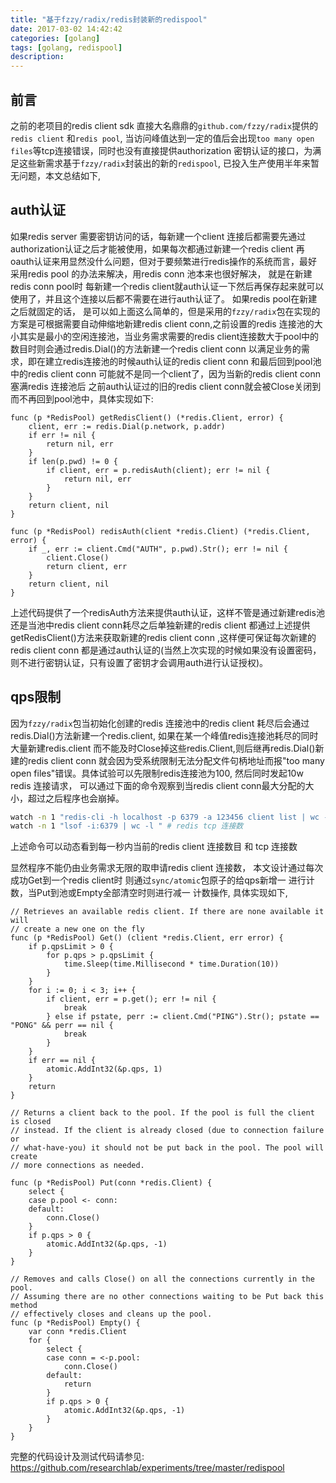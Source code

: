 ```yaml
---
title: "基于fzzy/radix/redis封装新的redispool"
date: 2017-03-02 14:42:42
categories: [golang]
tags: [golang, redispool]
description:
---
```


## 前言
之前的老项目的redis client sdk 直接大名鼎鼎的`github.com/fzzy/radix`提供的`redis client` 和`redis pool`, 当访问峰值达到一定的值后会出现`too many open files`等tcp连接错误，同时也没有直接提供authorization 密钥认证的接口，为满足这些新需求基于`fzzy/radix`封装出的新的`redispool`, 已投入生产使用半年来暂无问题，本文总结如下,
<!--more-->

## auth认证

如果redis server 需要密钥访问的话，每新建一个client 连接后都需要先通过authorization认证之后才能被使用，如果每次都通过新建一个redis client 再oauth认证来用显然没什么问题，但对于要频繁进行redis操作的系统而言，最好采用redis pool 的办法来解决，用redis conn 池本来也很好解决， 就是在新建redis conn pool时 每新建一个redis client就auth认证一下然后再保存起来就可以使用了，并且这个连接以后都不需要在进行auth认证了。
如果redis pool在新建之后就固定的话， 是可以如上面这么简单的，但是采用的`fzzy/radix`包在实现的方案是可根据需要自动伸缩地新建redis client conn,之前设置的redis 连接池的大小其实是最小的空闲连接池，当业务需求需要的redis client连接数大于pool中的数目时则会通过redis.Dial()的方法新建一个redis client conn 以满足业务的需求，即在建立redis连接池的时候auth认证的redis client conn 和最后回到pool池中的redis client conn 可能就不是同一个client了，因为当新的redis client conn 塞满redis 连接池后 之前auth认证过的旧的redis client conn就会被Close关闭到而不再回到pool池中，具体实现如下:
```golang
func (p *RedisPool) getRedisClient() (*redis.Client, error) {
	client, err := redis.Dial(p.network, p.addr)
	if err != nil {
		return nil, err
	}
	if len(p.pwd) != 0 {
		if client, err = p.redisAuth(client); err != nil {
			return nil, err
		}
	}
	return client, nil
}

func (p *RedisPool) redisAuth(client *redis.Client) (*redis.Client, error) {
	if _, err := client.Cmd("AUTH", p.pwd).Str(); err != nil {
		client.Close()
		return client, err
	}
	return client, nil
}
```

上述代码提供了一个redisAuth方法来提供auth认证，这样不管是通过新建redis池还是当池中redis client conn耗尽之后单独新建的redis client 都通过上述提供getRedisClient()方法来获取新建的redis client conn ,这样便可保证每次新建的redis client conn 都是通过auth认证的(当然上次实现的时候如果没有设置密码，则不进行密钥认证，只有设置了密钥才会调用auth进行认证授权)。

## qps限制
因为`fzzy/radix`包当初始化创建的redis 连接池中的redis client 耗尽后会通过redis.Dial()方法新建一个redis.client, 如果在某一个峰值redis连接池耗尽的同时大量新建redis.client 而不能及时Close掉这些redis.Client,则后继再redis.Dial()新建的redis client conn 就会因为受系统限制无法分配文件句柄地址而报"too many open files"错误。具体试验可以先限制redis连接池为100, 然后同时发起10w redis 连接请求， 可以通过下面的命令观察到当redis client conn最大分配的大小，超过之后程序也会崩掉。
```bash
watch -n 1 "redis-cli -h localhost -p 6379 -a 123456 client list | wc -l" # redis client 连接数
watch -n 1 "lsof -i:6379 | wc -l " # redis tcp 连接数
```
上述命令可以动态看到每一秒内当前的redis client 连接数目 和 tcp 连接数

显然程序不能仍由业务需求无限的取申请redis client 连接数， 本文设计通过每次成功Get到一个redis client时 则通过`sync/atomic`包原子的给qps新增一 进行计数，当Put到池或Empty全部清空时则进行减一 计数操作, 具体实现如下,
```golang 
// Retrieves an available redis client. If there are none available it will
// create a new one on the fly
func (p *RedisPool) Get() (client *redis.Client, err error) {
	if p.qpsLimit > 0 {
		for p.qps > p.qpsLimit {
			time.Sleep(time.Millisecond * time.Duration(10))
		}
	}
	for i := 0; i < 3; i++ {
		if client, err = p.get(); err != nil {
			break
		} else if pstate, perr := client.Cmd("PING").Str(); pstate == "PONG" && perr == nil {
			break
		}
	}
	if err == nil {
		atomic.AddInt32(&p.qps, 1)
	}
	return
}

// Returns a client back to the pool. If the pool is full the client is closed
// instead. If the client is already closed (due to connection failure or
// what-have-you) it should not be put back in the pool. The pool will create
// more connections as needed.

func (p *RedisPool) Put(conn *redis.Client) {
	select {
	case p.pool <- conn:
	default:
		conn.Close()
	}
	if p.qps > 0 {
		atomic.AddInt32(&p.qps, -1)
	}
}

// Removes and calls Close() on all the connections currently in the pool.
// Assuming there are no other connections waiting to be Put back this method
// effectively closes and cleans up the pool.
func (p *RedisPool) Empty() {
	var conn *redis.Client
	for {
		select {
		case conn = <-p.pool:
			conn.Close()
		default:
			return
		}
		if p.qps > 0 {
			atomic.AddInt32(&p.qps, -1)
		}
	}
}
```

完整的代码设计及测试代码请参见: https://github.com/researchlab/experiments/tree/master/redispool
